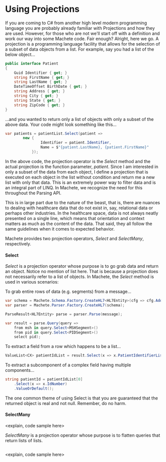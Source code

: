 # Using Projections

If you are coming to C\# from another high level modern programming language you are probably already familiar with Projections and how they are used. However, for those who are not we'll start off with a definition and work our way into some Machete code. Fair enough? Alright, here we go. A projection is a programming language facility that allows for the selection of a subset of data objects from a list. For example, say you had a list of the below object...

```csharp
public interface Patient
{
    Guid Identifier { get; }
    string FirstName { get; }
    string LastName { get; }
    DateTimeOffset BirthDate { get; }
    string Address { get; }
    string City { get; }
    string State { get; }
    string ZipCode { get; }
}
```

...and you wanted to return only a list of objects with only a subset of the above data. Your code might look something like this...

```csharp
var patients = patientList.Select(patient =>
        new {
                Identifier = patient.Identifier,
                Name = $"{patient.LastName}, {patient.FirstName}"
            });
```

In the above code, the projection operator is the _Select_ method and the actual projection is the function parameter, _patient_. Since I am interested in only a subset of the data from each object, I define a projection that is executed on each object in the list without condition and return me a new list with only that data. This is an extremely power way to filter data and is an integral part of LINQ. In Machete, we recognize the need for this throughout the Parsing API.

This is in large part due to the nature of the beast, that is, there are nuances to dealing with healthcare data that do not exist in, say, relational data or perhaps other industries. In the healthcare space, data is not always neatly presented on a single line, which means that orientation and context matters as much as the content of the data. That said, they all follow the same guidelines when it comes to expected behavior.

Machete provides two projection operators, _Select_ and _SelectMany_, respectively.

#### Select

_Select_ is a projection operator whose purpose is to go grab data and return an object. Notice no mention of list here. That is because a projection does not necessarily refer to a list of objects. In Machete, the _Select_ method is used in various scenarios:

To grab entire rows of data \(e.g. segments\) from a message...

```csharp
var schema = Machete.Schema.Factory.CreateHL7<HL7Entity>(cfg => cfg.AddFromNamespaceContaining<MSH>());
var parser = Machete.Parser.Factory.CreateHL7(schema);

ParseResult<HL7Entity> parse = parser.Parse(message);

var result = parse.Query(query =>
    from msh in query.Select<MSHSegment>()
    from pid in query.Select<PIDSegment>()
    select pid);
```

To extract a field from a row which happens to be a list...

```csharp
ValueList<CX> patientIdList = result.Select(x => x.PatientIdentifierList);
```

To extract a subcomponent of a complex field having multiple components...

```csharp
string patientId = patientIdList[0]
    .Select(x => x.IdNumber)
    .ValueOrDefault();
```

The one common theme of using Select is that you are guaranteed that the returned object is real and not null. Remember, do no harm.

#### SelectMany

&lt;explain, code sample here&gt;

_SelectMany_ is a projection operator whose purpose is to flatten queries that return lists of lists.

```csharp

```

&lt;explain, code sample here&gt;

